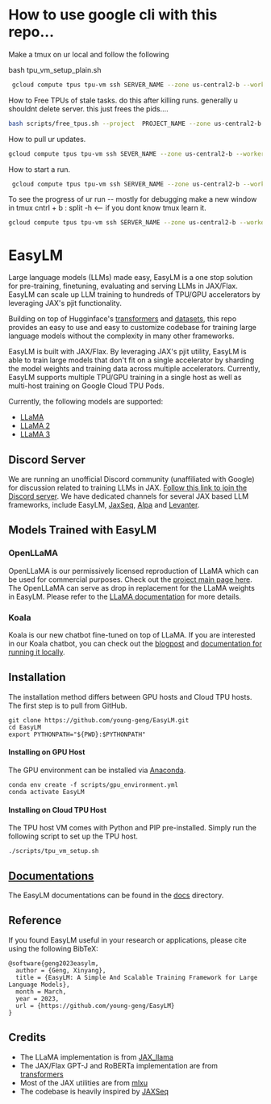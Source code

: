 # How to use google cli with this repo...

Make a tmux on ur local and follow the following

bash tpu_vm_setup_plain.sh

```bash
 gcloud compute tpus tpu-vm ssh SERVER_NAME --zone us-central2-b --worker=all --project  PROJECT_NAME --command 'cd EasyLM-Base && bash scripts/tpu_vm_setup_plain.sh
```

How to Free TPUs of stale tasks. do this after killing runs.  generally u shouldnt delete server. this just frees the pids....

```bash
bash scripts/free_tpus.sh --project  PROJECT_NAME --zone us-central2-b --tpu_name SERVER_NAME
```


How to pull ur updates. 

```bash
gcloud compute tpus tpu-vm ssh SEVER_NAME --zone us-central2-b --worker=all --project PROJECT_NAME --command 'cd EasyLM-Base && git  pull https://GITHUB_KEY@github.com/opooladz/EasyLM-Base.git'
```

How to start a run.

```bash
 gcloud compute tpus tpu-vm ssh SERVER_NAME --zone us-central2-b --worker=all --project  PROJECT_NAME --command 'export WANDB_API_KEY=YOUR_KEY && cd EasyLM-Base && nohup bash ./examples/whatever_u_wanna_run.sh  > nohup.out 2>&1 &'
```


To see the progress of ur run -- mostly for debugging make a new window in tmux cntrl + b : split -h <-- if you dont know tmux learn it. 

```bash
gcloud compute tpus tpu-vm ssh SERVER_NAME --zone us-central2-b --worker=0 --project PROJECT_NAME --command 'tail -f EasyLM-Base/nohup.out'
```




# EasyLM
Large language models (LLMs) made easy, EasyLM is a one stop solution for
pre-training, finetuning, evaluating and serving LLMs in JAX/Flax. EasyLM can
scale up LLM training to hundreds of TPU/GPU accelerators by leveraging
JAX's pjit functionality.


Building on top of Hugginface's [transformers](https://huggingface.co/docs/transformers/main/en/index)
and [datasets](https://huggingface.co/docs/datasets/index), this repo provides
an easy to use and easy to customize codebase for training large language models
without the complexity in many other frameworks.


EasyLM is built with JAX/Flax. By leveraging JAX's pjit utility, EasyLM is able
to train large models that don't fit on a single accelerator by sharding
the model weights and training data across multiple accelerators. Currently,
EasyLM supports multiple TPU/GPU training in a single host as well as multi-host
training on Google Cloud TPU Pods.

Currently, the following models are supported:
* [LLaMA](https://arxiv.org/abs/2302.13971)
* [LLaMA 2](https://arxiv.org/abs/2307.09288)
* [LLaMA 3](https://llama.meta.com/llama3/)

## Discord Server
We are running an unofficial Discord community (unaffiliated with Google) for discussion related to training LLMs in JAX. [Follow this link to join the Discord server](https://discord.gg/Rf4drG3Bhp). We have dedicated channels for several JAX based LLM frameworks, include EasyLM, [JaxSeq](https://github.com/Sea-Snell/JAXSeq), [Alpa](https://github.com/alpa-projects/alpa) and [Levanter](https://github.com/stanford-crfm/levanter).


## Models Trained with EasyLM
### OpenLLaMA
OpenLLaMA is our permissively licensed reproduction of LLaMA which can be used
for commercial purposes. Check out the [project main page here](https://github.com/openlm-research/open_llama).
The OpenLLaMA can serve as drop in replacement for the LLaMA weights in EasyLM.
Please refer to the [LLaMA documentation](docs/llama.md) for more details.


### Koala
Koala is our new chatbot fine-tuned on top of LLaMA. If you are interested in
our Koala chatbot, you can check out the [blogpost](https://bair.berkeley.edu/blog/2023/04/03/koala/)
and [documentation for running it locally](docs/koala.md).


## Installation
The installation method differs between GPU hosts and Cloud TPU hosts. The first
step is to pull from GitHub.

``` shell
git clone https://github.com/young-geng/EasyLM.git
cd EasyLM
export PYTHONPATH="${PWD}:$PYTHONPATH"
```

#### Installing on GPU Host
The GPU environment can be installed via [Anaconda](https://www.anaconda.com/products/distribution).

``` shell
conda env create -f scripts/gpu_environment.yml
conda activate EasyLM
```

#### Installing on Cloud TPU Host
The TPU host VM comes with Python and PIP pre-installed. Simply run the following
script to set up the TPU host.

``` shell
./scripts/tpu_vm_setup.sh
```


## [Documentations](docs/README.md)
The EasyLM documentations can be found in the [docs](docs/) directory.


## Reference
If you found EasyLM useful in your research or applications, please cite using the following BibTeX:
```
@software{geng2023easylm,
  author = {Geng, Xinyang},
  title = {EasyLM: A Simple And Scalable Training Framework for Large Language Models},
  month = March,
  year = 2023,
  url = {https://github.com/young-geng/EasyLM}
}
```



## Credits
* The LLaMA implementation is from [JAX_llama](https://github.com/Sea-Snell/JAX_llama)
* The JAX/Flax GPT-J and RoBERTa implementation are from [transformers](https://huggingface.co/docs/transformers/main/en/index)
* Most of the JAX utilities are from [mlxu](https://github.com/young-geng/mlxu)
* The codebase is heavily inspired by [JAXSeq](https://github.com/Sea-Snell/JAXSeq)

